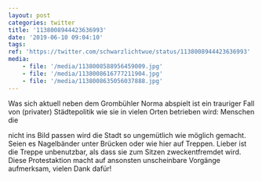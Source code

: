 ```yaml
---
layout: post
categories: twitter
title: '1138008944423636993'
date: '2019-06-10 09:04:10'
tags: 
ref: 'https://twitter.com/schwarzlichtwue/status/1138008944423636993'
media:
    - file: '/media/1138008588956459009.jpg'
    - file: '/media/1138008616777211904.jpg'
    - file: '/media/1138008635056037888.jpg'
---
```

Was sich aktuell neben dem Grombühler Norma abspielt ist ein trauriger Fall von (privater) Städtepolitik wie sie in vielen Orten betrieben wird: Menschen die

nicht ins Bild passen wird die Stadt so ungemütlich wie möglich gemacht. 
Seien es Nagelbänder unter Brücken oder wie hier auf Treppen. Lieber ist die Treppe unbenutzbar, als dass sie zum Sitzen zweckentfremdet wird. Diese Protestaktion macht auf ansonsten unscheinbare Vorgänge aufmerksam, vielen Dank dafür!
